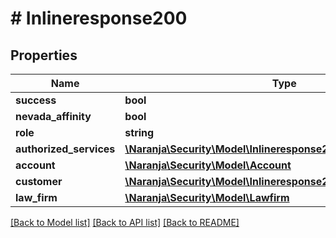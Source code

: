 # # Inlineresponse200

## Properties

Name | Type | Description | Notes
------------ | ------------- | ------------- | -------------
**success** | **bool** |  | [optional] 
**nevada_affinity** | **bool** |  | [optional] 
**role** | **string** |  | [optional] 
**authorized_services** | [**\Naranja\Security\Model\Inlineresponse200authorizedservices[]**](Inlineresponse200authorizedservices.md) |  | [optional] 
**account** | [**\Naranja\Security\Model\Account**](Account.md) |  | [optional] 
**customer** | [**\Naranja\Security\Model\Inlineresponse200customer**](Inlineresponse200customer.md) |  | [optional] 
**law_firm** | [**\Naranja\Security\Model\Lawfirm**](Lawfirm.md) |  | [optional] 

[[Back to Model list]](../../README.md#documentation-for-models) [[Back to API list]](../../README.md#documentation-for-api-endpoints) [[Back to README]](../../README.md)


